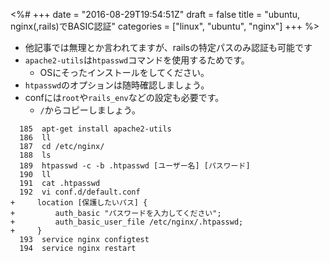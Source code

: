 <%#
+++
date = "2016-08-29T19:54:51Z"
draft = false
title = "ubuntu, nginx(,rails)でBASIC認証"
categories = ["linux", "ubuntu", "nginx"]
+++
%>

+ 他記事では無理とか言われてますが、railsの特定パスのみ認証も可能です
+ `apache2-utils`は`htpasswd`コマンドを使用するためです。
  + OSにそったインストールをしてください。
+ `htpasswd`のオプションは随時確認しましょう。
+ confには`root`や`rails_env`などの設定も必要です。
  + `/`からコピーしましょう。

```
  185  apt-get install apache2-utils
  186  ll
  187  cd /etc/nginx/
  188  ls
  189  htpasswd -c -b .htpasswd [ユーザー名] [パスワード]
  190  ll
  191  cat .htpasswd 
  192  vi conf.d/default.conf 
+     location [保護したいパス] {
+         auth_basic "パスワードを入力してください";
+         auth_basic_user_file /etc/nginx/.htpasswd;
+     }
  193  service nginx configtest
  194  service nginx restart
```
